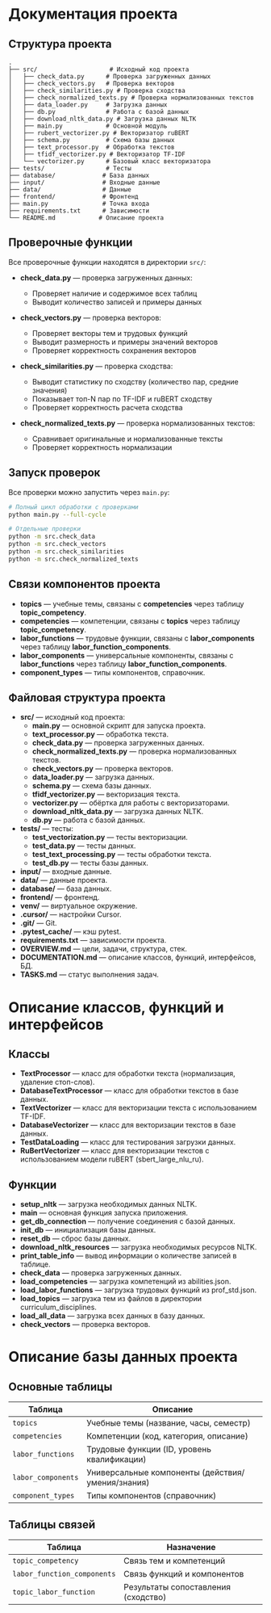 # Документация проекта

## Структура проекта

```
.
├── src/                    # Исходный код проекта
│   ├── check_data.py      # Проверка загруженных данных
│   ├── check_vectors.py   # Проверка векторов
│   ├── check_similarities.py # Проверка сходства
│   ├── check_normalized_texts.py # Проверка нормализованных текстов
│   ├── data_loader.py     # Загрузка данных
│   ├── db.py              # Работа с базой данных
│   ├── download_nltk_data.py # Загрузка данных NLTK
│   ├── main.py            # Основной модуль
│   ├── rubert_vectorizer.py # Векторизатор ruBERT
│   ├── schema.py          # Схема базы данных
│   ├── text_processor.py  # Обработка текстов
│   ├── tfidf_vectorizer.py # Векторизатор TF-IDF
│   └── vectorizer.py      # Базовый класс векторизатора
├── tests/                 # Тесты
├── database/             # База данных
├── input/                # Входные данные
├── data/                 # Данные
├── frontend/             # Фронтенд
├── main.py               # Точка входа
├── requirements.txt      # Зависимости
└── README.md            # Описание проекта
```

## Проверочные функции

Все проверочные функции находятся в директории `src/`:

- **check_data.py** — проверка загруженных данных:
  - Проверяет наличие и содержимое всех таблиц
  - Выводит количество записей и примеры данных

- **check_vectors.py** — проверка векторов:
  - Проверяет векторы тем и трудовых функций
  - Выводит размерность и примеры значений векторов
  - Проверяет корректность сохранения векторов

- **check_similarities.py** — проверка сходства:
  - Выводит статистику по сходству (количество пар, средние значения)
  - Показывает топ-N пар по TF-IDF и ruBERT сходству
  - Проверяет корректность расчета сходства

- **check_normalized_texts.py** — проверка нормализованных текстов:
  - Сравнивает оригинальные и нормализованные тексты
  - Проверяет корректность нормализации

## Запуск проверок

Все проверки можно запустить через `main.py`:

```bash
# Полный цикл обработки с проверками
python main.py --full-cycle

# Отдельные проверки
python -m src.check_data
python -m src.check_vectors
python -m src.check_similarities
python -m src.check_normalized_texts
```

## Связи компонентов проекта
- **topics** — учебные темы, связаны с **competencies** через таблицу **topic_competency**.
- **competencies** — компетенции, связаны с **topics** через таблицу **topic_competency**.
- **labor_functions** — трудовые функции, связаны с **labor_components** через таблицу **labor_function_components**.
- **labor_components** — универсальные компоненты, связаны с **labor_functions** через таблицу **labor_function_components**.
- **component_types** — типы компонентов, справочник.

## Файловая структура проекта
- **src/** — исходный код проекта:
  - **main.py** — основной скрипт для запуска проекта.
  - **text_processor.py** — обработка текста.
  - **check_data.py** — проверка загруженных данных.
  - **check_normalized_texts.py** — проверка нормализованных текстов.
  - **check_vectors.py** — проверка векторов.
  - **data_loader.py** — загрузка данных.
  - **schema.py** — схема базы данных.
  - **tfidf_vectorizer.py** — векторизация текста.
  - **vectorizer.py** — обёртка для работы с векторизаторами.
  - **download_nltk_data.py** — загрузка данных NLTK.
  - **db.py** — работа с базой данных.
- **tests/** — тесты:
  - **test_vectorization.py** — тесты векторизации.
  - **test_data.py** — тесты данных.
  - **test_text_processing.py** — тесты обработки текста.
  - **test_db.py** — тесты базы данных.
- **input/** — входные данные.
- **data/** — данные проекта.
- **database/** — база данных.
- **frontend/** — фронтенд.
- **venv/** — виртуальное окружение.
- **.cursor/** — настройки Cursor.
- **.git/** — Git.
- **.pytest_cache/** — кэш pytest.
- **requirements.txt** — зависимости проекта.
- **OVERVIEW.md** — цели, задачи, структура, стек.
- **DOCUMENTATION.md** — описание классов, функций, интерфейсов, БД.
- **TASKS.md** — статус выполнения задач.

# Описание классов, функций и интерфейсов
## Классы
- **TextProcessor** — класс для обработки текста (нормализация, удаление стоп-слов).
- **DatabaseTextProcessor** — класс для обработки текстов в базе данных.
- **TextVectorizer** — класс для векторизации текста с использованием TF-IDF.
- **DatabaseVectorizer** — класс для векторизации текстов в базе данных.
- **TestDataLoading** — класс для тестирования загрузки данных.
- **RuBertVectorizer** — класс для векторизации текстов с использованием модели ruBERT (sbert_large_nlu_ru).

## Функции
- **setup_nltk** — загрузка необходимых данных NLTK.
- **main** — основная функция запуска приложения.
- **get_db_connection** — получение соединения с базой данных.
- **init_db** — инициализация базы данных.
- **reset_db** — сброс базы данных.
- **download_nltk_resources** — загрузка необходимых ресурсов NLTK.
- **print_table_info** — вывод информации о количестве записей в таблице.
- **check_data** — проверка загруженных данных.
- **load_competencies** — загрузка компетенций из abilities.json.
- **load_labor_functions** — загрузка трудовых функций из prof_std.json.
- **load_topics** — загрузка тем из файлов в директории curriculum_disciplines.
- **load_all_data** — загрузка всех данных в базу данных.
- **check_vectors** — проверка векторов.

# Описание базы данных проекта
## Основные таблицы
| Таблица | Описание |
|---------|----------|
| `topics` | Учебные темы (название, часы, семестр) |
| `competencies` | Компетенции (код, категория, описание) |
| `labor_functions` | Трудовые функции (ID, уровень квалификации) |
| `labor_components` | Универсальные компоненты (действия/умения/знания) |
| `component_types` | Типы компонентов (справочник) |

## Таблицы связей
| Таблица | Назначение |
|---------|------------|
| `topic_competency` | Связь тем и компетенций |
| `labor_function_components` | Связь функций и компонентов |
| `topic_labor_function` | Результаты сопоставления (сходство) |
